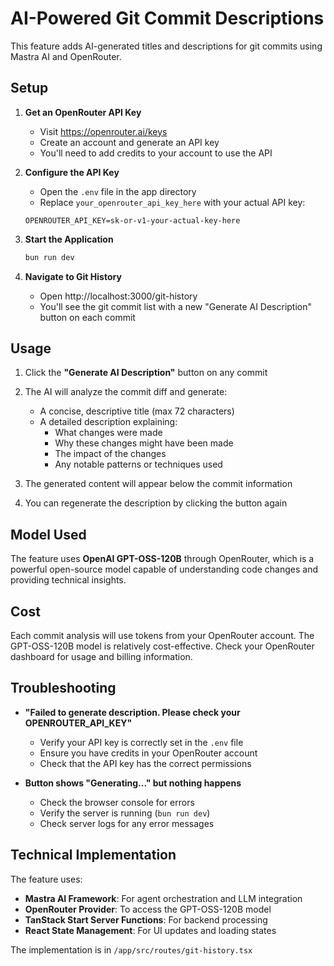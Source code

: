 # AI-Powered Git Commit Descriptions

This feature adds AI-generated titles and descriptions for git commits using Mastra AI and OpenRouter.

## Setup

1. **Get an OpenRouter API Key**
   - Visit https://openrouter.ai/keys
   - Create an account and generate an API key
   - You'll need to add credits to your account to use the API

2. **Configure the API Key**
   - Open the `.env` file in the app directory
   - Replace `your_openrouter_api_key_here` with your actual API key:
   ```
   OPENROUTER_API_KEY=sk-or-v1-your-actual-key-here
   ```

3. **Start the Application**
   ```bash
   bun run dev
   ```

4. **Navigate to Git History**
   - Open http://localhost:3000/git-history
   - You'll see the git commit list with a new "Generate AI Description" button on each commit

## Usage

1. Click the **"Generate AI Description"** button on any commit
2. The AI will analyze the commit diff and generate:
   - A concise, descriptive title (max 72 characters)
   - A detailed description explaining:
     - What changes were made
     - Why these changes might have been made
     - The impact of the changes
     - Any notable patterns or techniques used

3. The generated content will appear below the commit information
4. You can regenerate the description by clicking the button again

## Model Used

The feature uses **OpenAI GPT-OSS-120B** through OpenRouter, which is a powerful open-source model capable of understanding code changes and providing technical insights.

## Cost

Each commit analysis will use tokens from your OpenRouter account. The GPT-OSS-120B model is relatively cost-effective. Check your OpenRouter dashboard for usage and billing information.

## Troubleshooting

- **"Failed to generate description. Please check your OPENROUTER_API_KEY"**
  - Verify your API key is correctly set in the `.env` file
  - Ensure you have credits in your OpenRouter account
  - Check that the API key has the correct permissions

- **Button shows "Generating..." but nothing happens**
  - Check the browser console for errors
  - Verify the server is running (`bun run dev`)
  - Check server logs for any error messages

## Technical Implementation

The feature uses:
- **Mastra AI Framework**: For agent orchestration and LLM integration
- **OpenRouter Provider**: To access the GPT-OSS-120B model
- **TanStack Start Server Functions**: For backend processing
- **React State Management**: For UI updates and loading states

The implementation is in `/app/src/routes/git-history.tsx`